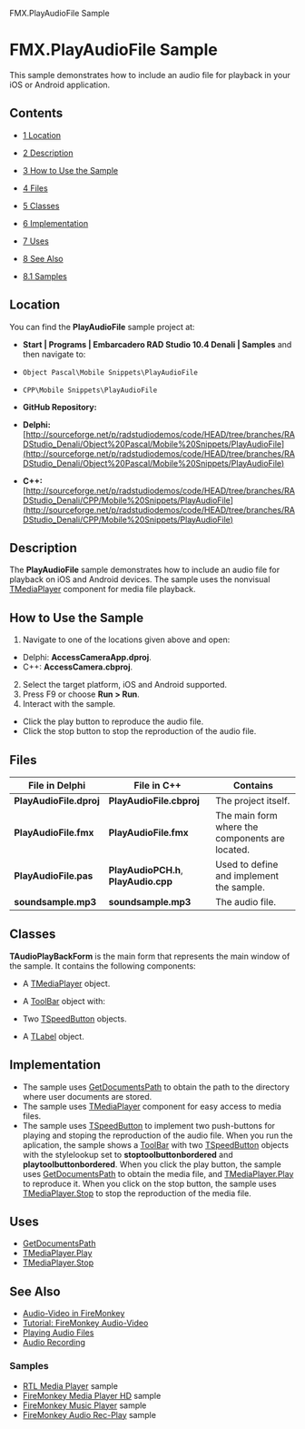 FMX.PlayAudioFile Sample[]()
# FMX.PlayAudioFile Sample 


This sample demonstrates how to include an audio file for playback in your iOS or Android application.
## Contents



* [1 Location](#Location)
* [2 Description](#Description)
* [3 How to Use the Sample](#How_to_Use_the_Sample)
* [4 Files](#Files)
* [5 Classes](#Classes)
* [6 Implementation](#Implementation)
* [7 Uses](#Uses)
* [8 See Also](#See_Also)

* [8.1 Samples](#Samples)


## Location 

You can find the **PlayAudioFile** sample project at:
* **Start | Programs | Embarcadero RAD Studio 10.4 Denali | Samples** and then navigate to:

* `Object Pascal\Mobile Snippets\PlayAudioFile`
* `CPP\Mobile Snippets\PlayAudioFile`

* **GitHub Repository:**

* **Delphi:**[http://sourceforge.net/p/radstudiodemos/code/HEAD/tree/branches/RADStudio_Denali/Object%20Pascal/Mobile%20Snippets/PlayAudioFile](http://sourceforge.net/p/radstudiodemos/code/HEAD/tree/branches/RADStudio_Denali/Object%20Pascal/Mobile%20Snippets/PlayAudioFile)
* **C++:**[http://sourceforge.net/p/radstudiodemos/code/HEAD/tree/branches/RADStudio_Denali/CPP/Mobile%20Snippets/PlayAudioFile](http://sourceforge.net/p/radstudiodemos/code/HEAD/tree/branches/RADStudio_Denali/CPP/Mobile%20Snippets/PlayAudioFile)

## Description 

The **PlayAudioFile** sample demonstrates how to include an audio file for playback on iOS and Android devices. The sample uses the nonvisual [TMediaPlayer](http://docwiki.embarcadero.com/Libraries/Denali/en/FMX.Media.TMediaPlayer) component for media file playback. 
## How to Use the Sample 


1.  Navigate to one of the locations given above and open:

*  Delphi: **AccessCameraApp.dproj**.
*  C++: **AccessCamera.cbproj**.

2.  Select the target platform, iOS and Android supported.
3.  Press F9 or choose **Run > Run**.
4.  Interact with the sample.

*  Click the play button to reproduce the audio file.
*  Click the stop button to stop the reproduction of the audio file.

## Files 



|**File in Delphi**     |**File in C++**                      |**Contains**                                   |
|-----------------------|-------------------------------------|-----------------------------------------------|
|**PlayAudioFile.dproj**|**PlayAudioFile.cbproj**             |The project itself.                            |
|**PlayAudioFile.fmx**  |**PlayAudioFile.fmx**                |The main form where the components are located.|
|**PlayAudioFile.pas**  |**PlayAudioPCH.h**, **PlayAudio.cpp**|Used to define and implement the sample.       |
|**soundsample.mp3**    |**soundsample.mp3**                  |The audio file.                                |


## Classes 

**TAudioPlayBackForm** is the main form that represents the main window of the sample. It contains the following components:
*  A [TMediaPlayer](http://docwiki.embarcadero.com/Libraries/Denali/en/FMX.Media.TMediaPlayer) object.
*  A [ToolBar](http://docwiki.embarcadero.com/Libraries/Denali/en/FMX.StdCtrls.TToolBar) object with:

*  Two [TSpeedButton](http://docwiki.embarcadero.com/Libraries/Denali/en/FMX.StdCtrls.TSpeedButton) objects.
*  A [TLabel](http://docwiki.embarcadero.com/Libraries/Denali/en/FMX.StdCtrls.TLabel) object.

## Implementation 


*  The sample uses [GetDocumentsPath](http://docwiki.embarcadero.com/Libraries/Denali/en/System.IOUtils.TPath.GetDocumentsPath) to obtain the path to the directory where user documents are stored.
*  The sample uses [TMediaPlayer](http://docwiki.embarcadero.com/Libraries/Denali/en/FMX.Media.TMediaPlayer) component for easy access to media files.
*  The sample uses [TSpeedButton](http://docwiki.embarcadero.com/Libraries/Denali/en/FMX.StdCtrls.TSpeedButton) to implement two push-buttons for playing and stoping the reproduction of the audio file.
When you run the aplication, the sample shows a [ToolBar](http://docwiki.embarcadero.com/Libraries/Denali/en/FMX.StdCtrls.TToolBar) with two [TSpeedButton](http://docwiki.embarcadero.com/Libraries/Denali/en/FMX.StdCtrls.TSpeedButton) objects with the stylelookup set to **stoptoolbuttonbordered** and **playtoolbuttonbordered**. When you click the play button, the sample uses [GetDocumentsPath](http://docwiki.embarcadero.com/Libraries/Denali/en/System.IOUtils.TPath.GetDocumentsPath) to obtain the media file, and [TMediaPlayer.Play](http://docwiki.embarcadero.com/Libraries/Denali/en/FMX.Media.TMediaPlayer.Play) to reproduce it. When you click on the stop button, the sample uses [TMediaPlayer.Stop](http://docwiki.embarcadero.com/Libraries/Denali/en/FMX.Media.TMediaPlayer.Stop) to stop the reproduction of the media file.
## Uses 


* [GetDocumentsPath](http://docwiki.embarcadero.com/Libraries/Denali/en/System.IOUtils.TPath.GetDocumentsPath)
* [TMediaPlayer.Play](http://docwiki.embarcadero.com/Libraries/Denali/en/FMX.Media.TMediaPlayer.Play)
* [TMediaPlayer.Stop](http://docwiki.embarcadero.com/Libraries/Denali/en/FMX.Media.TMediaPlayer.Stop)

## See Also 


* [Audio-Video in FireMonkey](http://docwiki.embarcadero.com/RADStudio/Denali/en/Audio-Video_in_FireMonkey)
* [Tutorial: FireMonkey Audio-Video](http://docwiki.embarcadero.com/RADStudio/Denali/en/Tutorial:_FireMonkey_Audio-Video)
* [Playing Audio Files](http://docwiki.embarcadero.com/RADStudio/Denali/en/Playing_Audio_Files)
* [Audio Recording](http://docwiki.embarcadero.com/RADStudio/Denali/en/Audio_Recording)

### Samples 


* [RTL Media Player](http://docwiki.embarcadero.com/CodeExamples/Denali/en/RTL.MediaPlayer_Sample) sample
* [FireMonkey Media Player HD](http://docwiki.embarcadero.com/CodeExamples/Denali/en/FMX.MediaPlayerHD_Sample) sample
* [FireMonkey Music Player](http://docwiki.embarcadero.com/CodeExamples/Denali/en/FMX.MusicPlayer_Sample) sample
* [FireMonkey Audio Rec-Play](http://docwiki.embarcadero.com/CodeExamples/Denali/en/FMX.AudioRecPlay_Sample) sample





